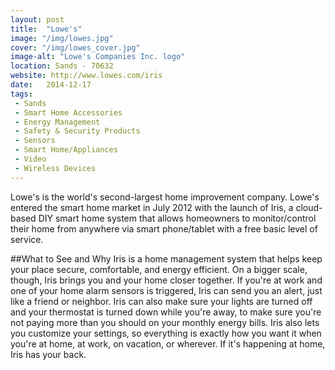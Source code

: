 ```yaml
---
layout: post
title:  "Lowe's"
image: "/img/lowes.jpg"
cover: "/img/lowes_cover.jpg"
image-alt: "Lowe's Companies Inc. logo"
location: Sands - 70632
website: http://www.lowes.com/iris
date:   2014-12-17
tags:
 - Sands
 - Smart Home Accessories
 - Energy Management
 - Safety & Security Products
 - Sensors
 - Smart Home/Appliances
 - Video
 - Wireless Devices
---
```


Lowe's is the world's second-largest home improvement company. Lowe's entered the smart home market in July 2012 with the launch of Iris, a cloud-based DIY smart home system that allows homeowners to monitor/control their home from anywhere via smart phone/tablet with a free basic level of service.

##What to See and Why
Iris is a home management system that helps keep your place secure, comfortable, and energy efficient. On a bigger scale, though, Iris brings you and your home closer together. If you're at work and one of your home alarm sensors is triggered, Iris can send you an alert, just like a friend or neighbor. Iris can also make sure your lights are turned off and your thermostat is turned down while you're away, to make sure you're not paying more than you should on your monthly energy bills. Iris also lets you customize your settings, so everything is exactly how you want it when you're at home, at work, on vacation, or wherever. If it's happening at home, Iris has your back.